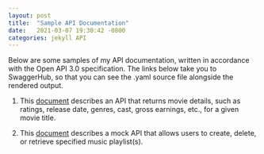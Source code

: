```yaml
---
layout: post
title:  "Sample API Documentation"
date:   2021-03-07 19:30:42 -0800
categories: jekyll API
---
```


Below are some samples of my API documentation, written in accordance with the Open API 3.0 specification. The links below take you to SwaggerHub, so that you can see the .yaml source file alongside the rendered output.

1. This [document](https://app.swaggerhub.com/apis/rbec276/MovieAPI/1.0.0) describes an API that returns movie details, such as ratings, release date, genres, cast, gross earnings, etc., for a given movie title. 

2. This [document](https://app.swaggerhub.com/apis/rbec276/Music_API/1.0.1) describes a mock API that allows users to create, delete, or retrieve specified music playlist(s). 

